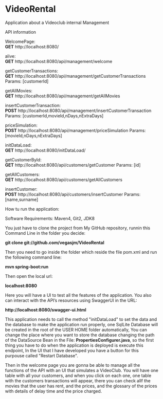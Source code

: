 # VideoRental
Application about a Videoclub internal Management

API information

WelcomePage:	 		 
**GET**  http://localhost:8080/

alive: 	         		  
**GET**  http://localhost:8080/api/management/welcome

getCustomerTransactions:  
**GET**  http://localhost:8080/api/management/getCustomerTransactions   Params: [customerId]

getAllMovies:			  
**GET**  http://localhost:8080/api/management/getAllMovies

insertCustomerTransaction:    
**POST** http://localhost:8080/api/management/insertCustomerTransaction Params: [customerId,movieId,nDays,nExtraDays]

priceSimulation:   
**POST** http://localhost:8080/api/management/priceSimulation   Params: [movieId,nDays,nExtraDays]

initDataLoad:	 		  
**GET**  http://localhost:8080/initDataLoad/

getCustomerById: 		  
**GET**  http://localhost:8080/api/customers/getCustomer    Params: [id] 

getAllCustomers: 		  
**GET**  http://localhost:8080/api/customers/getAllCustomers

insertCustomer:  		  
**POST** http://localhost:8080/api/customers/insertCustomer Params: [name,surname]

How tu run the application: 

Software Requirements: Maven4, Git2, JDK8
 
You just have to clone the project from My GitHub repository,
runnin this Command Line in the folder you decide:

**git clone git://github.com/vegasjm/VideoRental**

Then you need to go inside the folder which reside the file pom.xml and run the following command line:

**mvn spring-boot:run**

Then open the local url:

**localhost:8080**

Here you will have a UI to test all the features of the application.
You also can interact with the API’s resources using SwaggerUI in the URL:

**http://localhost:8080/swagger-ui.html**

This application needs to call the method "initDataLoad" to set the data and the database to make the application run properly, 
one SqlLite Database will be created in the root of the USER HOME folder automatically, You can change the place where you want to store the
database changing the path of the DataSource Bean in the File: **PropertiesConfigurer.java**,
so the first thing you have to do when the application is deployed is execute this endpoint, In the UI that I have developed you have a
button for this purpouse called "Restart Database".

Then in the welcome page you are gonna be able to manage all the functions of the API with an UI that simulates a VideoClub.
You will have one table with all your customers, and when you click on each one, one table with the customers transactions will appear, there you can
check allf the movies that the user has rent, and the prices, and the glossary of the prices with details of delay time and the price charged.
